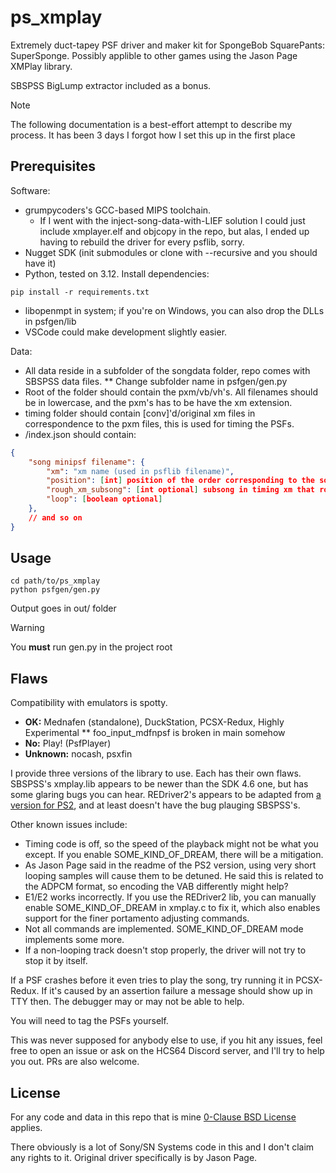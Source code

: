 # ps_xmplay

Extremely duct-tapey PSF driver and maker kit for SpongeBob SquarePants: SuperSponge.
Possibly applible to other games using the Jason Page XMPlay library.

SBSPSS BigLump extractor included as a bonus.

> [!NOTE]
> The following documentation is a best-effort attempt to describe my process.
> It has been 3 days I forgot how I set this up in the first place

## Prerequisites

Software:
* grumpycoders's GCC-based MIPS toolchain.
  - If I went with the inject-song-data-with-LIEF solution I could just include xmplayer.elf and objcopy in the repo,
    but alas, I ended up having to rebuild the driver for every psflib, sorry.
* Nugget SDK (init submodules or clone with --recursive and you should have it)
* Python, tested on 3.12. Install dependencies:
```shell
pip install -r requirements.txt
```
* libopenmpt in system; if you're on Windows, you can also drop the DLLs in psfgen/lib
* VSCode could make development slightly easier.

Data:
* All data reside in a subfolder of the songdata folder, repo comes with SBSPSS data files.
** Change subfolder name in psfgen/gen.py
* Root of the folder should contain the pxm/vb/vh's. All filenames should be in lowercase, and the pxm's has to be have the xm extension.
* timing folder should contain \[conv\]'d/original xm files in correspondence to the pxm files, this is used for timing the PSFs.
* /index.json should contain:
```json
{
    "song minipsf filename": {
        "xm": "xm name (used in psflib filename)",
        "position": [int] position of the order corresponding to the song,
        "rough_xm_subsong": [int optional] subsong in timing xm that roughly corresponds to this song,
        "loop": [boolean optional]
    },
    // and so on
}
```

## Usage

```shell
cd path/to/ps_xmplay
python psfgen/gen.py
```

Output goes in out/ folder

> [!WARNING]
> You **must** run gen.py in the project root

## Flaws

Compatibility with emulators is spotty.
* **OK:** Mednafen (standalone), DuckStation, PCSX-Redux, Highly Experimental
** foo_input_mdfnpsf is broken in main somehow
* **No:** Play! (PsfPlayer)
* **Unknown:** nocash, psxfin

I provide three versions of the library to use. Each has their own flaws.
SBSPSS's xmplay.lib appears to be newer than the SDK 4.6 one,
but has some glaring bugs you can hear. REDriver2's appears to be adapted from
[a version for PS2][1], and at least doesn't have the bug plauging SBSPSS's.

[1]: https://www.psxdev.net/forum/viewtopic.php?f=64&t=358&p=11754#p11754

Other known issues include:
- Timing code is off, so the speed of the playback might not be what you except.
  If you enable SOME_KIND_OF_DREAM, there will be a mitigation.
- As Jason Page said in the readme of the PS2 version, using very short looping
  samples will cause them to be detuned. He said this is related to the ADPCM format,
  so encoding the VAB differently might help?
- E1/E2 works incorrectly. If you use the REDriver2 lib, you can manually enable
  SOME_KIND_OF_DREAM in xmplay.c to fix it, which also enables support for the
  finer portamento adjusting commands.
- Not all commands are implemented. SOME_KIND_OF_DREAM mode implements some more.
- If a non-looping track doesn't stop properly, the driver will not try to stop it
  by itself.

If a PSF crashes before it even tries to play the song, try running it in PCSX-Redux.
If it's caused by an assertion failure a message should show up in TTY then.
The debugger may or may not be able to help.

You will need to tag the PSFs yourself.

This was never supposed for anybody else to use, if you hit any issues, feel free to
open an issue or ask on the HCS64 Discord server, and I'll try to help you out.
PRs are also welcome.

## License

For any code and data in this repo that is mine [0-Clause BSD License](LICENSE) applies.

There obviously is a lot of Sony/SN Systems code in this and I don't claim any rights to it.
Original driver specifically is by Jason Page.